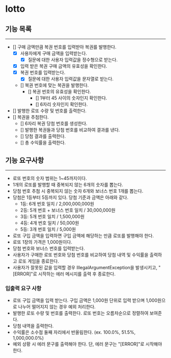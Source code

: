# lotto

## 기능 목록

---

- [] 구매 금액만큼 복권 번호를 입력받아 복권를 발행한다.
  - [x] 사용자에게 구매 금액을 입력받는다.
    - [x] 질문에 대한 사용자 입력값을 정수형으로 받는다.
  - [x] 입력 받은 복권 구매 금액의 유효성을 확인한다. 
  - [x] 복권 번호를 입력받는다.
    - [x] 질문에 대한 사용자 입력값을 문자열로 받는다.
  - [] 복권 번호에 맞는 복권을 발행한다.
    - [] 복권 번호의 유효성을 확인한다.
      - [] 1부터 45 사이의 숫자인지 확인한다.
      - [] 6자리 숫자인지 확인한다.
- [] 발행한 로또 수량 및 번호를 출력한다.
- [] 복권을 추첨한다.
  - [] 6자리 복권 당첨 번호를 생성한다.
  - [] 발행한 복권들과 당첨 번호를 비교하여 결과를 낸다.
  - [] 당첨 결과를 출력한다.
  - [] 총 수익률을 출력한다. 

## 기능 요구사항

---

- 로또 번호의 숫자 범위는 1~45까지이다.
- 1개의 로또를 발행할 때 중복되지 않는 6개의 숫자를 뽑는다.
- 당첨 번호 추첨 시 중복되지 않는 숫자 6개와 보너스 번호 1개를 뽑는다.
- 당첨은 1등부터 5등까지 있다. 당첨 기준과 금액은 아래와 같다.
    - 1등: 6개 번호 일치 / 2,000,000,000원
    - 2등: 5개 번호 + 보너스 번호 일치 / 30,000,000원
    - 3등: 5개 번호 일치 / 1,500,000원
    - 4등: 4개 번호 일치 / 50,000원
    - 5등: 3개 번호 일치 / 5,000원
- 로또 구입 금액을 입력하면 구입 금액에 해당하는 만큼 로또를 발행해야 한다.
- 로또 1장의 가격은 1,000원이다.
- 당첨 번호와 보너스 번호를 입력받는다.
- 사용자가 구매한 로또 번호와 당첨 번호를 비교하여 당첨 내역 및 수익률을 출력하고 로또 게임을 종료한다.
- 사용자가 잘못된 값을 입력할 경우 IllegalArgumentException을 발생시키고, "[ERROR]"로 시작하는 에러 메시지를 출력 후 종료한다.

### 입출력 요구 사항
  - 로또 구입 금액을 입력 받는다. 구입 금액은 1,000원 단위로 입력 받으며 1,000원으로 나누어 떨어지지 않는 경우 예외 처리한다.
  - 발행한 로또 수량 및 번호를 출력한다. 로또 번호는 오름차순으로 정렬하여 보여준다.
  - 당첨 내역을 출력한다.
  - 수익률은 소수점 둘째 자리에서 반올림한다. (ex. 100.0%, 51.5%, 1,000,000.0%)
  - 예외 상황 시 에러 문구를 출력해야 한다. 단, 에러 문구는 "[ERROR]"로 시작해야 한다.